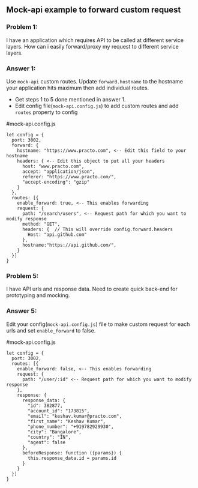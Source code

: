 
## Mock-api example to forward custom request

### Problem 1:
I have an application which requires API to be called at different service layers. How can i easily forward/proxy my request to different service layers. 

### Answer 1:

Use `mock-api` custom routes. Update `forward.hostname` to the hostname your application hits maximum then add individual routes.

 - Get steps 1 to 5 done mentioned in answer 1. 
 - Edit config file(`mock-api.config.js`) to add custom routes and add `routes` property to config


#mock-api.config.js

```
let config = {
  port: 3002,
  forward: {
    hostname: "https://www.practo.com", <-- Edit this field to your hostname 
    headers: { <-- Edit this object to put all your headers
      host: "www.practo.com",
      accept: "application/json",
      referer: "https://www.practo.com/",
      "accept-encoding": "gzip"
    }
  },
  routes: [{
    enable_forward: true, <-- This enables forwarding
    request: {
      path: "/search/users", <-- Request path for which you want to modify response
      method: "GET",
      headers: {  // This will override config.forward.headers
        Host: "api.github.com"
      },
      hostname:"https://api.github.com/",
    }
  }]
}
```


### Problem 5:
I have API urls and response data. Need to create quick back-end for prototyping and mocking.

### Answer 5:

Edit your config(`mock-api.config.js`) file to make custom request for each urls and set `enable_forward` to false.

#mock-api.config.js

```
let config = {
  port: 3002,
  routes: [{
    enable_forward: false, <-- This enables forwarding
    request: {
      path: "/user/:id" <-- Request path for which you want to modify response
    },
    response: {
      response_data: {
        "id": 382877,
        "account_id": "173815",
        "email": "keshav.kumar@practo.com",
        "first_name": "Keshav Kumar",
        "phone_number": "+919782929930",
        "city": "Bangalore",
        "country": "IN",
        "agent": false
      },
      beforeResponse: function ({params}) {
        this.response_data.id = params.id
      }
    }
  }]
}
```
